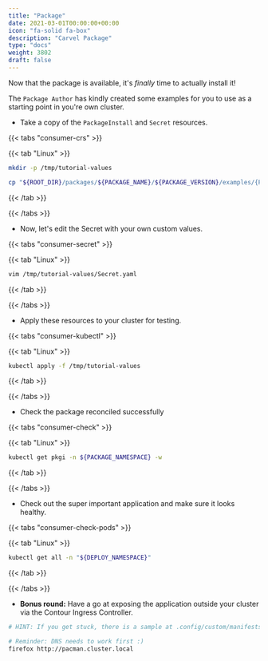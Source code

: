 ```yaml
---
title: "Package"
date: 2021-03-01T00:00:00+00:00
icon: "fa-solid fa-box"
description: "Carvel Package"
type: "docs"
weight: 3802
draft: false
---
```


Now that the package is available, it's _finally_ time to actually install it!

The `Package Author` has kindly created some examples for you to use as a starting point in you're own cluster.

- Take a copy of the `PackageInstall` and `Secret` resources.

{{< tabs "consumer-crs" >}}

{{< tab "Linux" >}}

```bash
mkdir -p /tmp/tutorial-values

cp "${ROOT_DIR}/packages/${PACKAGE_NAME}/${PACKAGE_VERSION}/examples/{PackageInstall,Secret}.yaml" /tmp/tutorial-values/
```

{{< /tab >}}

{{< /tabs >}}

- Now, let's edit the Secret with your own custom values.

{{< tabs "consumer-secret" >}}

{{< tab "Linux" >}}

```bash
vim /tmp/tutorial-values/Secret.yaml
```

{{< /tab >}}

{{< /tabs >}}

- Apply these resources to your cluster for testing.

{{< tabs "consumer-kubectl" >}}

{{< tab "Linux" >}}

```bash
kubectl apply -f /tmp/tutorial-values
```

{{< /tab >}}

{{< /tabs >}}

- Check the package reconciled successfully

{{< tabs "consumer-check" >}}

{{< tab "Linux" >}}

```bash
kubectl get pkgi -n ${PACKAGE_NAMESPACE} -w
```

{{< /tab >}}

{{< /tabs >}}

- Check out the super important application and make sure it looks healthy.

{{< tabs "consumer-check-pods" >}}

{{< tab "Linux" >}}

```bash
kubectl get all -n "${DEPLOY_NAMESPACE}"
```

{{< /tab >}}

{{< /tabs >}}

- **Bonus round:** Have a go at exposing the application outside your cluster via the Contour Ingress Controller.

```bash
# HINT: If you get stuck, there is a sample at .config/custom/manifests/pacman/HTTPProxy.yaml to get you started.

# Reminder: DNS needs to work first :)
firefox http://pacman.cluster.local
```
